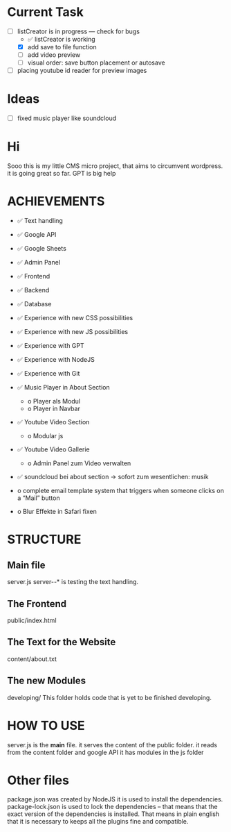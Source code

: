 # Current Task
- [ ] listCreator is in progress — check for bugs
  - ✅ listCreator is working
  - [x] add save to file function
  - [ ] add video preview
  - [ ] visual order: save button placement or autosave
- [ ] placing youtube id reader for preview images

# Ideas
- [ ] fixed music player like soundcloud

# Hi
Sooo this is my little CMS micro project, that aims to circumvent wordpress.
it is going great so far. 
GPT is big help

# ACHIEVEMENTS
- ✅ Text handling
- ✅ Google API
- ✅ Google Sheets
- ✅ Admin Panel
- ✅ Frontend
- ✅ Backend
- ✅ Database
- ✅ Experience with new CSS possibilities
- ✅ Experience with new JS possibilities
- ✅ Experience with GPT
- ✅ Experience with NodeJS
- ✅ Experience with Git
- ✅ Music Player in About Section
  - o Player als Modul
  - o Player in Navbar

- ✅ Youtube Video Section
  - o Modular js
- ✅ Youtube Video Gallerie
  - o Admin Panel zum Video verwalten
- ✅ soundcloud bei about section -> sofort zum wesentlichen: musik
- o complete email template system that triggers when someone clicks on a “Mail” button
- o Blur Effekte in Safari fixen


# STRUCTURE
## Main file
server.js
server--* is testing the text handling.

## The Frontend
public/index.html

## The Text for the Website
content/about.txt

## The new Modules
developing/
This folder holds code that is yet to be finished developing.

# HOW TO USE
server.js is the __main__ file.
it serves the content of the public folder.
it reads from the content folder and google API
it has modules in the js folder

# Other files
package.json was created by NodeJS it is used to install the dependencies.
package-lock.json is used to lock the dependencies – that means that the exact version of the dependencies is installed. That means in plain english that it is necessary to keeps all the plugins fine and compatible.